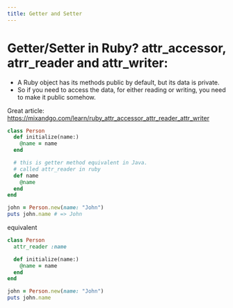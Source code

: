 ```yaml
---
title: Getter and Setter
---
```


# Getter/Setter in Ruby? attr_accessor, atrr_reader and attr_writer:

- A Ruby object has its methods public by default, but its data is private.
- So if you need to access the data, for either reading or writing, you need to make it public somehow.

Great article: https://mixandgo.com/learn/ruby_attr_accessor_attr_reader_attr_writer

```ruby
class Person
  def initialize(name:)
    @name = name
  end

  # this is getter method equivalent in Java.
  # called attr_reader in ruby
  def name
    @name
  end
end
```

```ruby
john = Person.new(name: "John")
puts john.name # => John
```

equivalent
```ruby
class Person
  attr_reader :name

  def initialize(name:)
    @name = name
  end
end
```

```ruby
john = Person.new(name: "John")
puts john.name
```
